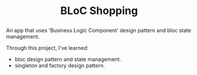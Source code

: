 # <p align="center">BLoC Shopping</p>

An app that uses 'Business Logic Component' design pattern and bloc state management.

Through this project, I've learned:

-   bloc design pattern and state management.
-   singleton and factory design pattern.